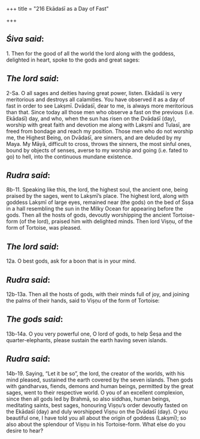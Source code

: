 +++
title = "216 Ekādaśī as a Day of Fast"

+++
 

## *Śiva said*:

1\. Then for the good of all the world the lord along with the goddess, delighted in heart, spoke to the gods and great sages:

## *The lord said*:

2-Sa. O all sages and deities having great power, listen. Ekādaśī is very meritorious and destroys all calamities. You have observed it as a day of fast in order to see Lakṣmī. Dvādaśī, dear to me, is always more meritorious than that. Since today all those men who observe a fast on the previous (i.e. Ekādaśī) day, and who, when the sun has risen on the Dvādaśī (day), worship with great faith and devotion me along with Lakṣmī and Tulasī, are freed from bondage and reach my position. Those men who do not worship me, the Highest Being, on Dvādaśī, are sinners, and are deluded by my Maya. My Māyā, difficult to cross, throws the sinners, the most sinful ones, bound by objects of senses, averse to my worship and going (i.e. fated to go) to hell, into the continuous mundane existence.

## *Rudra said*:

8b-11. Speaking like this, the lord, the highest soul, the ancient one, being praised by the sages, went to Lakṣmī’s place. The highest lord, along with goddess Lakṣmī of large eyes, remained near (the gods) on the bed of Śsṣa in a hall resembling the sun in the Milky Ocean for appearing before the gods. Then all the hosts of gods, devoutly worshipping the ancient Tortoise-form (of the lord), praised him with delighted minds. Then lord Viṣṇu, of the form of Tortoise, was pleased.

## *The lord said*:

12a. O best gods, ask for a boon that is in your mind.

## *Rudra said*:

12b-13a. Then all the hosts of gods, with their minds full of joy, and joining the palms of their hands, said to Viṣṇu of the form of Tortoise:

## *The gods said*:

13b-14a. O you very powerful one, O lord of gods, to help Śeṣa and the quarter-elephants, please sustain the earth having seven islands.

## *Rudra said*:

14b-19. Saying, “Let it be so”, the lord, the creator of the worlds, with his mind pleased, sustained the earth covered by the seven islands. Then gods with gandharvas, fiends, demons and human beings, permitted by the great sages, went to their respective world. O you of an excellent complexion, since then all gods led by Brahmā, so also siddhas, human beings, meditating saints, best sages, honouring Viṣṇu’s order devoutly fasted on the Ekādaśī (day) and duly worshipped Viṣṇu on the Dvādaśī (day). O you beautiful one, I have told you all about the origin of goddess (Lakṣmī); so also about the splendour of Viṣṇu in his Tortoise-form. What else do you desire to hear?


